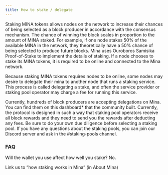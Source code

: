 ```yaml
---
title: How to stake / delegate
---
```


Staking MINA tokens allows nodes on the network to increase their chances of being selected as a block producer in accordance with the consensus mechanism. The chance of winning the block scales in proportion to the amount of MINA staked. For example, if one node stakes 50% of the available MINA in the network, they theoretically have a 50% chance of being selected to produce future blocks. Mina uses Ouroboros Samisika Proof-of-Stake to implement the details of staking. If a node chooses to stake its MINA tokens, it is required to be online and connected to the Mina network.

Because staking MINA tokens requires nodes to be online, some nodes may desire to delegate their mina to another node that runs a staking service. This process is called delegating a stake, and often the service provider or staking pool operator may charge a fee for running this service. 

Currently, hundreds of block producers are accepting delegations on Mina. You can find them on this dashboard* that the community built. Currently, the protocol is designed in such a way that staking pool operators receive all block rewards and they need to send you the rewards after deducting any fees. Be sure to do your own due diligence before selecting a staking pool. If you have any questions about the staking pools, you can join our Discord server and ask in the #staking-pools channel.

### FAQ
Will the wallet you use affect how well you stake?
No.

Link us to “how staking works in Mina” (in About Mina)  

